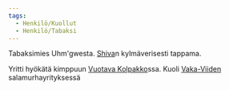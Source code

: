 ```yaml
---
tags:
  - Henkilö/Kuollut
  - Henkilö/Tabaksi
---
```

Tabaksimies Uhm'gwesta. [Shiva](Shiva.md)n kylmäverisesti tappama.

Yritti hyökätä kimppuun [Vuotava Kolpakko](Vuotava%20Kolpakko.md)ssa. Kuoli [Vaka-Viiden](Vaka-Viisi.md) salamurhayrityksessä

